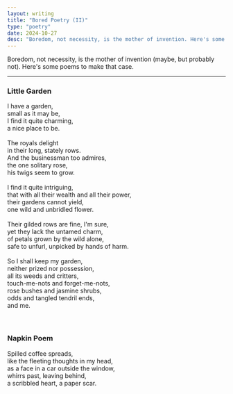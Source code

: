 ```yaml
---
layout: writing
title: "Bored Poetry (II)"
type: "poetry"
date: 2024-10-27
desc: "Boredom, not necessity, is the mother of invention. Here's some poems. Part 2."
---
```


Boredom, not necessity, is the mother of invention (maybe, but probably not). Here's some poems to make that case.

---
### Little Garden
I have a garden,<br>
small as it may be,<br>
I find it quite charming,<br>
a nice place to be.<br>
<br>
The royals delight<br>
in their long, stately rows.<br>
And the businessman too admires,<br>
the one solitary rose,<br>
his twigs seem to grow.<br>
<br>
I find it quite intriguing,<br>
that with all their wealth and all their power,<br>
their gardens cannot yield,<br>
one wild and unbridled flower.<br>
<br>
Their gilded rows are fine, I'm sure,<br>
yet they lack the untamed charm,<br>
of petals grown by the wild alone,<br>
safe to unfurl, unpicked by hands of harm.<br>
<br>
So I shall keep my garden,<br>
neither prized nor possession,<br>
all its weeds and critters,<br>
touch-me-nots and forget-me-nots,<br>
rose bushes and jasmine shrubs,<br>
odds and tangled tendril ends,<br>
and me.<br>
<br>
<br>

### Napkin Poem
Spilled coffee spreads,<br>
like the fleeting thoughts in my head,<br>
as a face in a car outside the window,<br>
whirrs past, leaving behind,<br>
a scribbled heart, a paper scar.<br>
<br>
<br>



